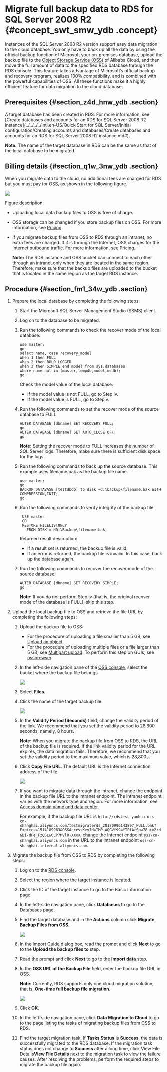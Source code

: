# Migrate full backup data to RDS for SQL Server 2008 R2 {#concept_swt_smw_ydb .concept}

Instances of the SQL Server 2008 R2 version support easy data migration to the cloud database. You only have to back up all the data by using the official backup function of Microsoft your on-premises database, upload the backup file to the [Object Storage Service \(OSS\)](https://www.alibabacloud.com/help/doc-detail/31817.htm) of Alibaba Cloud, and then move the full amount of data to the specified RDS database through the RDS console. This feature takes advantage of Microsoft’s official backup and recovery program, realizes 100% compatibility, and is combined with the powerful capabilities of OSS. All these functions make it a highly efficient feature for data migration to the cloud database.

## Prerequisites {#section_z4d_hnw_ydb .section}

A target database has been created in RDS. For more information, see [Create databases and accounts for an RDS for SQL Server 2008 R2 instance](../../../../intl.en-US/Quick Start for SQL Server/Initial configuration/Creating accounts and databases/Create databases and accounts for an RDS for SQL Server 2008 R2 instance.md#).

**Note:** The name of the target database in RDS can be the same as that of the local database to be migrated.

## Billing details {#section_q1w_3nw_ydb .section}

When you migrate data to the cloud, no additional fees are charged for RDS but you must pay for OSS, as shown in the following figure.

![](http://static-aliyun-doc.oss-cn-hangzhou.aliyuncs.com/assets/img/7997/15656802474362_en-US.png)

Figure description:

-   Uploading local data backup files to OSS is free of charge.
-   OSS storage can be changed if you store backup files on OSS. For more information, see [Pricing](https://www.alibabacloud.com/product/oss?spm=a3c0i.7990255.247275.8.7a40749en97oY9#pricing).
-   If you migrate backup files from OSS to RDS through an intranet, no extra fees are charged. If it is through the Internet, OSS charges for the Internet outbound traffic. For more information, see [Pricing](https://www.alibabacloud.com/product/oss?spm=a3c0i.7990255.247275.8.7a40749en97oY9#pricing).

    **Note:** The RDS instance and OSS bucket can connect to each other through an intranet only when they are located in the same region. Therefore, make sure that the backup files are uploaded to the bucket that is located in the same region as the target RDS instance.


## Procedure {#section_fm1_34w_ydb .section}

1.  Prepare the local database by completing the following steps:
    1.  Start the Microsoft SQL Server Management Studio \(SSMS\) client.
    2.  Log on to the database to be migrated.
    3.  Run the following commands to check the recover mode of the local database:

        ``` {#codeblock_n8m_hkx_75s}
        use master;
        go
        select name, case recovery_model
        when 1 then FULL
        when 2 then BULD_LOGGED
        when 3 then SIMPLE end model from sys.databases
        where name not in (master,tempdb,model,msdb);
        go
        ```

        Check the model value of the local database:

        -   If the model value is not FULL, go to Step iv.
        -   If the model value is FULL, go to Step v.
    4.  Run the following commands to set the recover mode of the source database to FULL 

        ``` {#codeblock_9n8_bzu_pws}
        ALTER DATABASE [dbname] SET RECOVERY FULL;
        go
        ALTER DATABASE [dbname] SET AUTO_CLOSE OFF;
        go
        ```

        **Note:** Setting the recover mode to FULL increases the number of SQL Server logs. Therefore, make sure there is sufficient disk space for the logs.

    5.  Run the following commands to back up the source database. This example uses filename.bak as the backup file name.

        ``` {#codeblock_cp6_4lm_wcf}
        use master;
        go
        BACKUP DATABASE [testdbdb] to disk =d:\backup\filename.bak WITH COMPRESSION,INIT;
        go
        ```

    6.  Run the following commands to verify integrity of the backup file.

        ``` {#codeblock_09w_lt1_zwh}
         USE master
         GO
         RESTORE FILELISTONLY 
           FROM DISK = ND:\Backup\filename.bak;
        ```

        Returned result description:

        -   If a result set is returned, the backup file is valid.
        -   If an error is returned, the backup file is invalid. In this case, back up the database again.
    7.  Run the following commands to recover the recover mode of the source database:

        ``` {#codeblock_hrk_6sk_wj3}
        ALTER DATABASE [dbname] SET RECOVERY SIMPLE;
        go
        ```

        **Note:** If you do not perform Step iv \(that is, the original recover mode of the database is FULL\), skip this step.

2.  Upload the local backup file to OSS and retrieve the file URL by completing the following steps:
    1.  Upload the backup file to OSS:
        -   For the procedure of uploading a file smaller than 5 GB, see [Upload an object](https://www.alibabacloud.com/help/doc-detail/31886.htm).
        -   For the procedure of uploading multiple files or a file larger than 5 GB, see [Multipart upload](https://www.alibabacloud.com/help/doc-detail/31850.htm). To perform this step on GUIs, see [ossbrowser](https://www.alibabacloud.com/help/doc-detail/61872.htm).
    2.  In the left-side navigation pane of the [OSS console](https://oss.console.aliyun.com/), select the bucket where the backup file belongs.

        ![](http://static-aliyun-doc.oss-cn-hangzhou.aliyuncs.com/assets/img/7997/15656802474363_en-US.png)

    3.  Select **Files**.
    4.  Click the name of the target backup file.

        ![](http://static-aliyun-doc.oss-cn-hangzhou.aliyuncs.com/assets/img/7997/15656802474364_en-US.png)

    5.  In the **Validity Period \(Seconds\)** field, change the validity period of the link. We recommend that you set the validity period to 28,800 seconds, namely, 8 hours.

        **Note:** When you migrate the backup file from OSS to RDS, the URL of the backup file is required. If the link validity period for the URL expires, the data migration fails. Therefore, we recommend that you set the validity period to the maximum value, which is 28,800s.

    6.  Click **Copy File URL**. The default URL is the Internet connection address of the file.

        ![](http://static-aliyun-doc.oss-cn-hangzhou.aliyuncs.com/assets/img/7997/15656802474365_en-US.png)

    7.  If you want to migrate data through the intranet, change the endpoint in the backup file URL to the intranet endpoint. The intranet endpoint varies with the network type and region. For more information, see [Access domain name and data center](https://www.alibabacloud.com/help/doc-detail/31837.htm).

        For example, if the backup file URL is `http://rdstest-yanhua.oss-cn-shanghai.aliyuncs.com/testmigraterds_20170906143807_FULL.bak?Expires=1514189963&OSSAccessKeyId=TMP.AQGVf994YTPfArSpw78uix2rdGBi-dPe_FzQSLwOLP7MVlR-XXXX`, change the Internet endpoint `oss-cn-shanghai.aliyuncs.com` in the URL to the intranet endpoint `oss-cn-shanghai-internal.aliyuncs.com`.

3.  Migrate the backup file from OSS to RDS by completing the following steps:
    1.  Log on to the [RDS console](https://rds.console.aliyun.com/).
    2.  Select the region where the target instance is located.
    3.  Click the ID of the target instance to go to the Basic Information page.
    4.  In the left-side navigation pane, click **Databases** to go to the Databases page.
    5.  Find the target database and in the **Actions** column click **Migrate Backup Files from OSS**.

        ![](http://static-aliyun-doc.oss-cn-hangzhou.aliyuncs.com/assets/img/7997/15656802484366_en-US.png)

    6.  In the Import Guide dialog box, read the prompt and click **Next** to go to the **Upload the backup files to** step.
    7.  Read the prompt and click **Next** to go to the **Import data** step.
    8.  In the **OSS URL of the Backup File** field, enter the backup file URL in OSS.

        **Note:** Currently, RDS supports only one cloud migration solution, that is, **One-time full backup file migration**.

        ![](http://static-aliyun-doc.oss-cn-hangzhou.aliyuncs.com/assets/img/7997/15656802484367_en-US.png)

    9.  Click **OK**.
    10. In the left-side navigation pane, click **Data Migration to Cloud** to go to the page listing the tasks of migrating backup files from OSS to RDS.
    11. Find the target migration task. If **Tasks Status** is **Success**, the data is successfully migrated to the RDS database. If the migration task status does not change to **Success** after a long time, click View File Details**View File Details** next to the migration task to view the failure causes. After resolving the problems, perform the required steps to migrate the backup file again.

